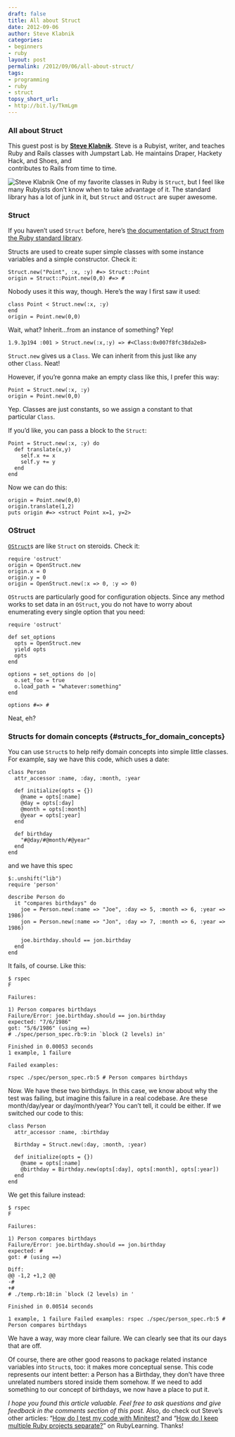 ```yaml
---
draft: false
title: All about Struct
date: 2012-09-06
author: Steve Klabnik
categories:
- beginners
- ruby
layout: post
permalink: /2012/09/06/all-about-struct/
tags:
- programming
- ruby
- struct
topsy_short_url:
- http://bit.ly/TkmLgm
---
```


### All about Struct

This guest post is by **[Steve
Klabnik](https://github.com/steveklabnik)**. Steve is a Rubyist, writer,
and teaches Ruby and Rails classes with Jumpstart Lab. He maintains
Draper, Hackety Hack, and Shoes, and\
 contributes to Rails from time to time.

![Steve Klabnik](http://rubylearning.com/images/steve_cropped.jpg) One
of my favorite classes in Ruby is `Struct`, but I feel like many
Rubyists don’t know when to take advantage of it. The standard library
has a lot of junk in it, but `Struct` and `OStruct` are super awesome.

### Struct

If you haven’t used `Struct` before, here’s [the documentation of Struct
from the Ruby standard
library](http://www.ruby-doc.org/core-1.9.3/Struct.html).

Structs are used to create super simple classes with some instance
variables and a simple constructor. Check it:

    Struct.new("Point", :x, :y) #=> Struct::Point
    origin = Struct::Point.new(0,0) #=> #

Nobody uses it this way, though. Here’s the way I first saw it used:

    class Point < Struct.new(:x, :y)
    end
    origin = Point.new(0,0)

Wait, what? Inherit…from an instance of something? Yep!

    1.9.3p194 :001 > Struct.new(:x,:y) => #<Class:0x007f8fc38da2e8>

`Struct.new` gives us a `Class`. We can inherit from this just like any
other `Class`. Neat!

However, if you’re gonna make an empty class like this, I prefer this
way:

    Point = Struct.new(:x, :y)
    origin = Point.new(0,0)

Yep. Classes are just constants, so we assign a constant to that
particular `Class`.

If you’d like, you can pass a block to the `Struct`:

    Point = Struct.new(:x, :y) do
      def translate(x,y)
        self.x += x
        self.y += y
      end
    end

Now we can do this:

    origin = Point.new(0,0)
    origin.translate(1,2)
    puts origin #=> <struct Point x=1, y=2>

### OStruct

[`OStruct`](http://ruby-doc.org/stdlib-1.9.3/libdoc/ostruct/rdoc/OpenStruct.html)s
are like `Struct` on steroids. Check it:

    require 'ostruct'
    origin = OpenStruct.new
    origin.x = 0
    origin.y = 0
    origin = OpenStruct.new(:x => 0, :y => 0)

`OStruct`s are particularly good for configuration objects. Since any
method works to set data in an `OStruct`, you do not have to worry about
enumerating every single option that you need:

    require 'ostruct'

    def set_options 
      opts = OpenStruct.new
      yield opts
      opts
    end

    options = set_options do |o|
      o.set_foo = true
      o.load_path = "whatever:something"
    end

    options #=> #

Neat, eh?

### Structs for domain concepts {#structs_for_domain_concepts}

You can use `Struct`s to help reify domain concepts into simple little
classes. For example, say we have this code, which uses a date:

    class Person
      attr_accessor :name, :day, :month, :year

      def initialize(opts = {})
        @name = opts[:name]
        @day = opts[:day]
        @month = opts[:month]
        @year = opts[:year]
      end

      def birthday
        "#@day/#@month/#@year"
      end
    end

and we have this spec

    $:.unshift("lib")
    require 'person'

    describe Person do
      it "compares birthdays" do
        joe = Person.new(:name => "Joe", :day => 5, :month => 6, :year => 1986)
        jon = Person.new(:name => "Jon", :day => 7, :month => 6, :year => 1986)

        joe.birthday.should == jon.birthday
      end
    end

It fails, of course. Like this:

    $ rspec
    F

    Failures:

    1) Person compares birthdays
    Failure/Error: joe.birthday.should == jon.birthday
    expected: "7/6/1986"
    got: "5/6/1986" (using ==)
    # ./spec/person_spec.rb:9:in `block (2 levels) in'

    Finished in 0.00053 seconds
    1 example, 1 failure

    Failed examples:

    rspec ./spec/person_spec.rb:5 # Person compares birthdays

Now. We have these two birthdays. In this case, we know about why the
test was failing, but imagine this failure in a real codebase. Are these
month/day/year or day/month/year? You can’t tell, it could be either. If
we switched our code to this:

    class Person
      attr_accessor :name, :birthday

      Birthday = Struct.new(:day, :month, :year)

      def initialize(opts = {})
        @name = opts[:name]
        @birthday = Birthday.new(opts[:day], opts[:month], opts[:year])
      end
    end

We get this failure instead:

    $ rspec
    F

    Failures:

    1) Person compares birthdays
    Failure/Error: joe.birthday.should == jon.birthday
    expected: #
    got: # (using ==)

    Diff:
    @@ -1,2 +1,2 @@
    -#
    +#
    # ./temp.rb:18:in `block (2 levels) in '

    Finished in 0.00514 seconds

    1 example, 1 failure Failed examples: rspec ./spec/person_spec.rb:5 # Person compares birthdays

We have a way, way more clear failure. We can clearly see that its our
days that are off.

Of course, there are other good reasons to package related instance
variables into `Struct`s, too: it makes more conceptual sense. This code
represents our intent better: a Person has a Birthday, they don’t have
three unrelated numbers stored inside them somehow. If we need to add
something to our concept of birthdays, we now have a place to put it.

*I hope you found this article valuable. Feel free to ask questions and
give feedback in the comments section of this post.* Also, do check out
Steve’s other articles: “[How do I test my code with
Minitest?](http://rubylearning.com/blog/2011/07/28/how-do-i-test-my-code-with-minitest/)
and “[How do I keep multiple Ruby projects
separate?](http://rubylearning.com/blog/2010/12/20/how-do-i-keep-multiple-ruby-projects-separate/)”
on RubyLearning. Thanks!

